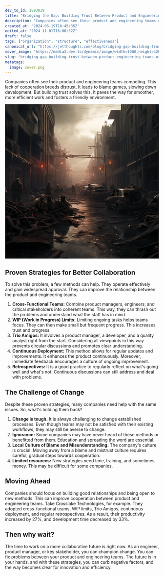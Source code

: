 ```yaml
---
dev_to_id: 1893839
title: "Bridging the Gap: Building Trust Between Product and Engineering Teams"
description: "Companies often see their product and engineering teams competing. This lack of cooperation breeds..."
created_at: "2024-06-19T16:45:35Z"
edited_at: "2024-11-01T16:06:52Z"
draft: false
tags: ["organization", "structure", "effectiveness"]
canonical_url: "https://jetthoughts.com/blog/bridging-gap-building-trust-between-product-engineering-teams-organization-structure/"
cover_image: "https://media2.dev.to/dynamic/image/width=1000,height=420,fit=cover,gravity=auto,format=auto/https%3A%2F%2Fmedia.dev.to%2Fcdn-cgi%2Fimage%2Fwidth%3D1000%2Cheight%3D420%2Cfit%3Dcover%2Cgravity%3Dauto%2Cformat%3Dauto%2Fhttps%253A%252F%252Fdev-to-uploads.s3.amazonaws.com%252Fuploads%252Farticles%252Fe4t3b97nxjihvlownx88.png"
slug: "bridging-gap-building-trust-between-product-engineering-teams-organization-structure"
metatags:
  image: cover.png
---
```

Companies often see their product and engineering teams competing. This lack of cooperation breeds distrust. It leads to blame games, slowing down development. But building trust solves this. It paves the way for smoother, more efficient work and fosters a friendly environment.

![Image description](file_0.png)

Proven Strategies for Better Collaboration
------------------------------------------

To solve this problem, a few methods can help. They operate effectively and gain widespread approval. They can improve the relationship between the product and engineering teams.

1.  **Cross-Functional Teams:** Combine product managers, engineers, and critical stakeholders into coherent teams. This way, they can thrash out the problems and understand what the staff has in mind.
2.  **WIP (Work in Progress) Limits:** Limiting ongoing tasks helps teams focus. They can then make small but frequent progress. This increases trust and progress.
3.  **Trio Amigos:** It involves a product manager, a developer, and a quality analyst right from the start. Considering all viewpoints in this way prevents circular discussions and promotes clear understanding.
4.  **Continuous Deployment:** This method allows for regular updates and improvements. It enhances the product continuously. Moreover, immediate feedback encourages a culture of ongoing improvement.
5.  **Retrospectives:** It is a good practice to regularly reflect on what's going well and what's not. Continuous discussions can still address and deal with problems.

The Challenge of Change
-----------------------

Despite these proven strategies, many companies need help with the same issues. So, what's holding them back?

1.  **Change is tough.** It is always challenging to change established processes. Even though teams may not be satisfied with their existing workflows, they may still be averse to change.
2.  **Ignorance:** Some companies may have never heard of these methods or benefitted from them. Education and spreading the word are essential.
3.  **Local Culture of Blame and Misunderstanding:** The company's culture is crucial. Moving away from a blame and mistrust culture requires careful, gradual steps towards cooperation.
4.  **Limited resources:** New strategies need time, training, and sometimes money. This may be difficult for some companies.

Moving Ahead
------------

Companies should focus on building good relationships and being open to new methods. This can improve cooperation between product and engineering teams. Take Crosslake Technologies, for example. They adopted cross-functional teams, WIP limits, Trio Amigos, continuous deployment, and regular retrospectives. As a result, their productivity increased by 27%, and development time decreased by 33%.

Then why wait?
--------------

The time to work on a more collaborative future is right now. As an engineer, product manager, or key stakeholder, you can champion change. You can fix problems between your product and engineering teams. The future is in your hands, and with these strategies, you can curb negative factors, and the way becomes clear for innovation and efficiency.
